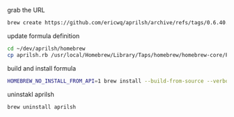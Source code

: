 grab the URL 
```sh
brew create https://github.com/ericwq/aprilsh/archive/refs/tags/0.6.40.tar.gz
```
update formula definition
```sh
cd ~/dev/aprilsh/homebrew
cp aprilsh.rb /usr/local/Homebrew/Library/Taps/homebrew/homebrew-core/Formula/a/aprilsh.rb
```
build and install formula
```sh
HOMEBREW_NO_INSTALL_FROM_API=1 brew install --build-from-source --verbose --debug aprilsh
```
uninstakl aprilsh
```sh
brew uninstall aprilsh
```
